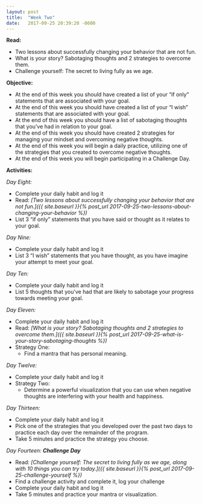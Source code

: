 ```yaml
---
layout: post
title:  "Week Two"
date:   2017-09-25 20:39:20 -0600
---
```


**Read:**
* Two lessons about successfully changing your behavior that are not fun.
* What is your story? Sabotaging thoughts and 2 strategies to overcome them.
* Challenge yourself: The secret to living fully as we age.


**Objective:**
* At the end of this week you should have created a list of your “if only” statements that are associated with your goal.
* At the end of this week you should have created a list of your “I wish” statements that are associated with your goal.
* At the end of this week you should have a list of sabotaging thoughts that you’ve had in relation to your goal.
* At the end of this week you should have created 2 strategies for managing your mindset and overcoming negative thoughts.
* At the end of this week you will begin a daily practice, utilizing one of the strategies that you created to overcome negative thoughts.
* At the end of this week you will begin participating in a Challenge Day.

**Activities:**

*Day Eight:*
* Complete your daily habit and log it
* Read: *[Two lessons about successfully changing your behavior that are not fun.]({{ site.baseurl }}{% post_url 2017-09-25-two-lessons-about-changing-your-behavior %})*
* List 3 “if only” statements that you have said or thought as it relates to your goal.

*Day Nine:*
* Complete your daily habit and log it
* List 3 “I wish” statements that you have thought, as you have imagine your attempt to meet your goal.

*Day Ten:*
* Complete your daily habit and log it
* List 5 thoughts that you’ve had that are likely to sabotage your progress towards meeting your goal.

*Day Eleven:*
* Complete your daily habit and log it
* Read: *[What is your story? Sabotaging thoughts and 2 strategies to overcome them.]({{ site.baseurl }}{% post_url 2017-09-25-what-is-your-story-sabotaging-thoughts %})*
* Strategy One:
    * Find a mantra that has personal meaning.

*Day Twelve:*
* Complete your daily habit and log it
* Strategy Two:
    * Determine a powerful visualization that you can use when negative thoughts are interfering with your health and happiness.

*Day Thirteen:*
* Complete your daily habit and log it
* Pick one of the strategies that you developed over the past two days to practice each day over the remainder of the program.
* Take 5 minutes and practice the strategy you choose.

*Day Fourteen: **Challenge Day***
* Read: *[Challenge yourself: The secret to living fully as we age, along with 10 things you can try today.]({{ site.baseurl }}{% post_url 2017-09-25-challenge-yourself %})*
* Find a challenge activity and complete it, log your challenge
* Complete your daily habit and log it
* Take 5 minutes and practice your mantra or visualization.
